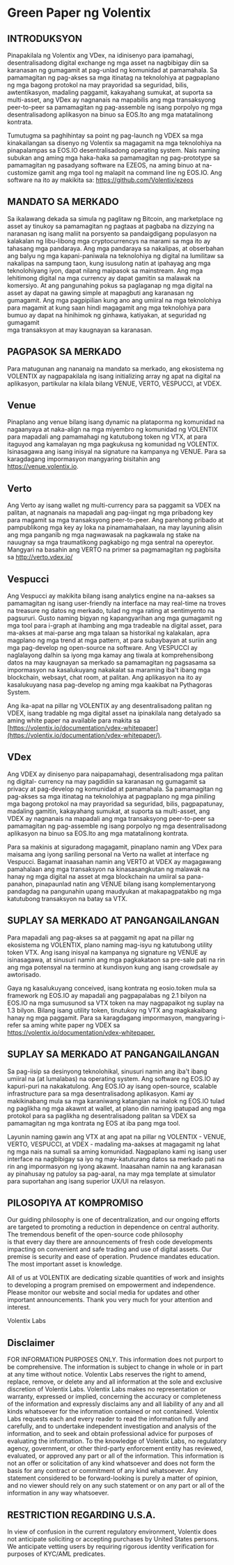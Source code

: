 # Green Paper ng Volentix

## INTRODUKSYON

Pinapakilala ng Volentix ang VDex, na idinisenyo para ipamahagi, desentralisadong digital exchange ng mga asset na nagbibigay diin sa karanasan ng gumagamit at pag-unlad ng komunidad at pamamahala. Sa pamamagitan ng pag-akses sa mga itinatag na teknolohiya at pagpaplano ng mga bagong protokol na may prayoridad sa seguridad, bilis, awtentikasyon, madaling paggamit, kakayahang sumukat, at suporta sa multi-asset, ang VDex ay nagnanais na mapabilis ang mga transaksyong peer-to-peer sa pamamagitan ng pag-assemble ng isang porpolyo ng mga desentralisadong aplikasyon na binuo sa EOS.Ito ang mga matatalinong kontrata.

Tumutugma sa paghihintay sa point ng pag-launch ng VDEX sa mga kinakailangan sa disenyo ng Volentix sa magagamit na mga teknolohiya na pinapalampas sa EOS.IO desentralisadong operating system. Nais naming subukan ang aming mga haka-haka sa pamamagitan ng pag-prototype sa pamamagitan ng pasadyang software na EZEOS, na aming binuo at na-customize gamit ang mga tool ng malapit na command line ng EOS.IO. Ang software na ito ay makikita sa: https://github.com/Volentix/ezeos

## MANDATO SA MERKADO

Sa ikalawang dekada sa simula ng paglitaw ng Bitcoin, ang marketplace ng asset ay tinukoy sa pamamagitan ng pagtaas at pagbaba na dizzying na naranasan ng isang maliit na porsyento sa pandaigdigang populasyon na kalakalan ng libu-libong mga cryptocurrencys na marami sa mga ito ay tahasang mga pandaraya. Ang mga pandaraya sa nakalipas, at obserbahan ang balyu ng mga kapani-paniwala na teknolohiya ng digital na lumilitaw sa nakalipas na sampung taon, kung isusulong natin at ipahayag ang mga teknolohiyang iyon, dapat nilang maipasok sa mainstream. Ang mga lehitimong digital na mga currency ay dapat gamitin sa malawak na komersiyo. At ang pangunahing pokus sa paglaganap ng mga digital na asset ay dapat na gawing simple at mapagbuti ang karanasan ng gumagamit. Ang mga pagpipilian kung ano ang umiiral na mga teknolohiya para magamit at kung saan hindi magagamit ang mga teknolohiya para bumuo ay dapat na hinihimok ng ginhawa, katiyakan, at seguridad ng gumagamit  
mga transaksyon at may kaugnayan sa karanasan.

## PAGPASOK SA MERKADO

Para matugunan ang nananaig na mandato sa merkado, ang ekosistema ng VOLENTIX ay nagpapakilala ng isang initializing array ng apat na digital na aplikasyon, partikular na kilala bilang VENUE, VERTO, VESPUCCI, at VDEX.

## Venue

Pinaplano ang venue bilang isang dynamic na plataporma ng komunidad na nagaanyaya at naka-align na mga miyembro ng komunidad ng VOLENTIX para mapadali ang pamamahagi ng katutubong token ng VTX, at para itaguyod ang kamalayan ng mga pagkukusa ng komunidad ng VOLENTIX. Isinasagawa ang isang inisyal na signature na kampanya ng VENUE. Para sa karagdagang impormasyon mangyaring bisitahin ang <https://venue.volentix.io>.

## Verto

Ang Verto ay isang wallet ng multi-currency para sa paggamit sa VDEX na palitan, at nagnanais na mapadali ang pag-iingat ng mga pribadong key para magamit sa mga transaksyong peer-to-peer. Ang parehong pribado at pampublikong mga key ay loka na pinamamahalaan, na may layuning alisin ang mga panganib ng mga nagwawasak na pagkawala ng stake na nauugnay sa mga traumatikong pagkabigo ng mga sentral na opereytor. Mangyari na basahin ang VERTO na primer sa pagmamagitan ng pagbisita sa <http://verto.vdex.io/>

## Vespucci

Ang Vespucci ay makikita bilang isang analytics engine na na-aakses sa pamamagitan ng isang user-friendly na interface na may real-time na troves na treasure ng datos ng merkado, tulad ng mga rating at sentimyento na pagsururi. Gusto naming bigyan ng kapangyarihan ang mga gumagamit ng mga tool para i-graph at ihambing ang mga tradeable na digital asset, para ma-akses at mai-parse ang mga talaan sa historikal ng kalakalan, apra magplano ng mga trend at mga pattern, at para subaybayan at suriin ang mga pag-develop ng open-source na software. Ang VESPUCCI ay naglalayong dalhin sa iyong mga kamay ang tiwala at komprehensibong datos na may kaugnayan sa merkado sa pamamagitan ng pagsasama sa impormasyon na kasalukuyang nakakalat sa maraming iba't ibang mga blockchain, websayt, chat room, at palitan. Ang aplikasyon na ito ay kasalukuyang nasa pag-develop ng aming mga kaakibat na Pythagoras System.

Ang ika-apat na pillar ng VOLENTIX ay ang desentralisadong palitan ng VDEX, isang tradable ng mga digital asset na ipinakilala nang detalyado sa aming white paper na available para makita sa [https://volentix.io/documentation/vdex-whitepaper](https://volentix.io/documentation/vdex-whitepaper/).

## VDex

Ang VDEX ay dinisenyo para naipapamahagi, desentralisadong mga palitan ng digital- currency na may pagdidiin sa karanasan ng gumagamit sa privacy at pag-develop ng komunidad at pamamahala. Sa pamamagitan ng pag-akses sa mga itinatag na teknolohiya at pagpaplano ng mga piniling mga bagong protokol na may prayoridad sa seguridad, bilis, pagpapatunay, madaling gamitin, kakayahang sumukat, at suporta sa multi-asset, ang VDEX ay nagnanais na mapadali ang mga transaksyong peer-to-peer sa pamamagitan ng pag-assemble ng isang porpolyo ng mga desentralisadong aplikasyon na binuo sa EOS.Ito ang mga matatalinong kontrata.

Para sa makinis at siguradong magagamit, pinaplano namin ang VDex para maisama ang iyong sariling personal na Verto na wallet at interface ng Vespucci. Bagamat inaasahan namin ang VERTO at VDEX ay magagawang pamahalaan ang mga transaksyon na kinasasangkutan ng malawak na hanay ng mga digital na asset at mga blockchain na umiiral sa pana-panahon, pinapaunlad natin ang VENUE bilang isang komplementaryong pandagdag na pangunahin upang maudyukan at makapagpatakbo ng mga katutubong transaksyon na batay sa VTX.

## SUPLAY SA MERKADO AT PANGANGAILANGAN

Para mapadali ang pag-akses sa at paggamit ng apat na pillar ng ekosistema ng VOLENTIX, plano naming mag-isyu ng katutubong utility token VTX. Ang isang inisyal na kampanya ng signature ng VENUE ay isinasagawa, at sinusuri namin ang mga pagkakataon sa pre-sale pati na rin ang mga potensyal na termino at kundisyon kung ang isang crowdsale ay awtorisado.

Gaya ng kasalukuyang conceived, isang kontrata ng eosio.token mula sa framework ng EOS.IO ay mapadali ang pagpapalabas ng 2.1 bilyon na EOS.IO na mga sumusunod sa VTX token na may nagpapaikot ng suplay na 1.3 bilyon. Bilang isang utility token, tinutukoy ng VTX ang magkakaibang hanay ng mga paggamit. Para sa karagdagang impormasyon, mangyaring i-refer sa aming white paper ng VDEX sa <https://volentix.io/documentation/vdex-whitepaper.>

## SUPLAY SA MERKADO AT PANGANGAILANGAN

Sa pag-iisip sa desinyong teknolohikal, sinusuri namin ang iba't ibang umiiral na (at lumalabas) na operating system. Ang software ng EOS.IO ay kapuri-puri na nakakatulong. Ang EOS.IO ay isang open-source, scalable infrastructure para sa mga desentralisadong aplikasyon. Kami ay makikinabang mula sa mga karaniwang katangian na inalok ng EOS.IO tulad ng paglikha ng mga akawnt at wallet, at plano din naming ipatupad ang mga protokol para sa paglikha ng desentralisadong palitan sa VDEX sa pamamagitan ng mga kontrata ng EOS at iba pang mga tool.

Layunin naming gawin ang VTX at ang apat na pillar ng VOLENTIX - VENUE, VERTO, VESPUCCI, at VDEX - madaling ma-aakses at magagamit ng lahat ng mga nais na sumali sa aming komunidad. Nagpaplano kami ng isang user interface na nagbibigay sa iyo ng may-katuturang datos sa merkado pati na rin ang impormasyon ng iyong akawnt. Inaasahan namin na ang karanasan ay pinahusay ng patuloy sa pag-aaral, na may mga template at simulator para suportahan ang isang superior UX/UI na relasyon.

## PILOSOPIYA AT KOMPROMISO

Our guiding philosophy is one of decentralization, and our ongoing efforts are targeted to promoting a reduction in dependence on central authority. The tremendous benefit of the open-source code philosophy  
is that every day there are announcements of fresh code developments impacting on convenient and safe trading and use of digital assets. Our premise is security and ease of operation. Prudence mandates education. The most important asset is knowledge.

All of us at VOLENTIX are dedicating sizable quantities of work and insights to developing a program premised on empowerment and independence. Please monitor our website and social media for updates and other important announcements. Thank you very much for your attention and interest.

Volentix Labs

## Disclaimer

FOR INFORMATION PURPOSES ONLY. This information does not purport to be comprehensive. The information is subject to change in whole or in part at any time without notice. Volentix Labs reserves the right to amend, replace, remove, or delete any and all information at the sole and exclusive discretion of Volentix Labs. Volentix Labs makes no representation or warranty, expressed or implied, concerning the accuracy or completeness of the information and expressly disclaims any and all liability of any and all kinds whatsoever for the information contained or not contained. Volentix Labs requests each and every reader to read the information fully and carefully, and to undertake independent investigation and analysis of the information, and to seek and obtain professional advice for purposes of evaluating the information. To the knowledge of Volentix Labs, no regulatory agency, government, or other third-party enforcement entity has reviewed, evaluated, or approved any part or all of the information. This information is not an offer or solicitation of any kind whatsoever and does not form the basis for any contract or commitment of any kind whatsoever. Any statement considered to be forward-looking is purely a matter of opinion, and no viewer should rely on any such statement or on any part or all of the information in any way whatsoever.

## RESTRICTION REGARDING U.S.A.

In view of confusion in the current regulatory environment, Volentix does not anticipate soliciting or accepting purchases by United States persons. We anticipate vetting users by requiring rigorous identity verification for purposes of KYC/AML predicates.